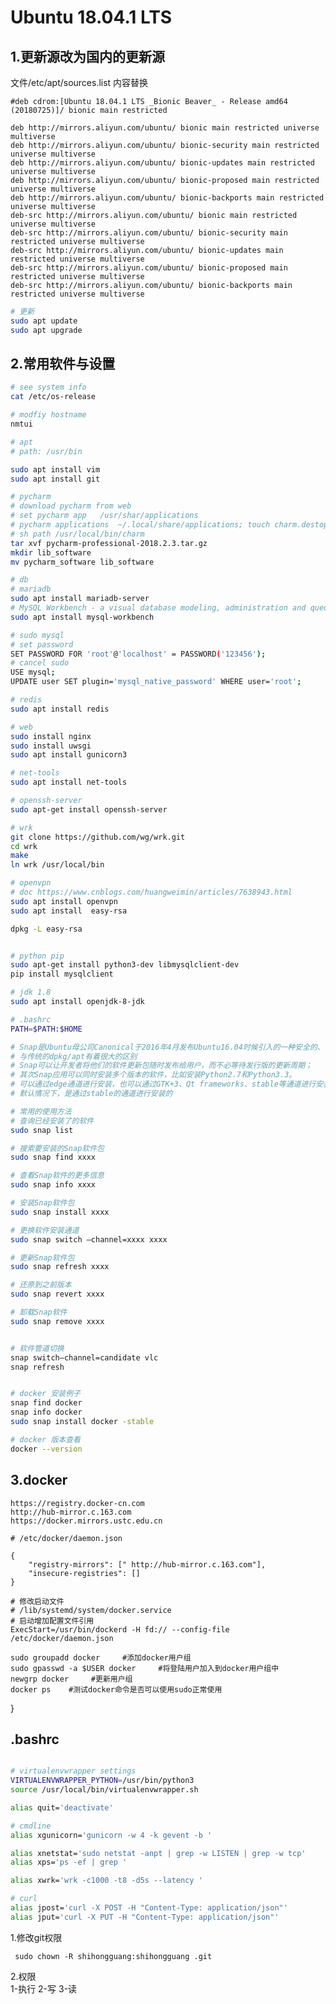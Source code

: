 # Ubuntu 18.04.1 LTS

1.更新源改为国内的更新源  
---------------------

文件/etc/apt/sources.list 内容替换 
    
```
#deb cdrom:[Ubuntu 18.04.1 LTS _Bionic Beaver_ - Release amd64 (20180725)]/ bionic main restricted  

deb http://mirrors.aliyun.com/ubuntu/ bionic main restricted universe multiverse
deb http://mirrors.aliyun.com/ubuntu/ bionic-security main restricted universe multiverse
deb http://mirrors.aliyun.com/ubuntu/ bionic-updates main restricted universe multiverse
deb http://mirrors.aliyun.com/ubuntu/ bionic-proposed main restricted universe multiverse
deb http://mirrors.aliyun.com/ubuntu/ bionic-backports main restricted universe multiverse
deb-src http://mirrors.aliyun.com/ubuntu/ bionic main restricted universe multiverse
deb-src http://mirrors.aliyun.com/ubuntu/ bionic-security main restricted universe multiverse
deb-src http://mirrors.aliyun.com/ubuntu/ bionic-updates main restricted universe multiverse
deb-src http://mirrors.aliyun.com/ubuntu/ bionic-proposed main restricted universe multiverse
deb-src http://mirrors.aliyun.com/ubuntu/ bionic-backports main restricted universe multiverse
```

```sh
# 更新
sudo apt update
sudo apt upgrade
```

2.常用软件与设置
--------------

```sh
# see system info
cat /etc/os-release

# modfiy hostname
nmtui

# apt
# path: /usr/bin

sudo apt install vim
sudo apt install git

# pycharm
# download pycharm from web
# set pycharm app   /usr/shar/applications
# pycharm applications  ~/.local/share/applications; touch charm.destop
# sh path /usr/local/bin/charm
tar xvf pycharm-professional-2018.2.3.tar.gz
mkdir lib_software
mv pycharm_software lib_software

# db
# mariadb
sudo apt install mariadb-server
# MySQL Workbench - a visual database modeling, administration and queuing tool
sudo apt install mysql-workbench

# sudo mysql
# set password
SET PASSWORD FOR 'root'@'localhost' = PASSWORD('123456');
# cancel sudo
USE mysql;
UPDATE user SET plugin='mysql_native_password' WHERE user='root';

# redis
sudo apt install redis

# web
sudo install nginx
sudo install uwsgi
sudo apt install gunicorn3

# net-tools
sudo apt install net-tools

# openssh-server
sudo apt-get install openssh-server

# wrk
git clone https://github.com/wg/wrk.git
cd wrk
make
ln wrk /usr/local/bin

# openvpn
# doc https://www.cnblogs.com/huangweimin/articles/7638943.html
sudo apt install openvpn
sudo apt install  easy-rsa

dpkg -L easy-rsa


# python pip
sudo apt-get install python3-dev libmysqlclient-dev
pip install mysqlclient

# jdk 1.8
sudo apt install openjdk-8-jdk

# .bashrc
PATH=$PATH:$HOME

# Snap是Ubuntu母公司Canonical于2016年4月发布Ubuntu16.04时候引入的一种安全的、易于管理的、沙盒化的软件包格式，
# 与传统的dpkg/apt有着很大的区别
# Snap可以让开发者将他们的软件更新包随时发布给用户，而不必等待发行版的更新周期；
# 其次Snap应用可以同时安装多个版本的软件，比如安装Python2.7和Python3.3。
# 可以通过edge通道进行安装，也可以通过GTK+3、Qt frameworks、stable等通道进行安装需要的软件 
# 默认情况下，是通过stable的通道进行安装的

# 常用的使用方法
# 查询已经安装了的软件
sudo snap list

# 搜索要安装的Snap软件包
sudo snap find xxxx

# 查看Snap软件的更多信息
sudo snap info xxxx

# 安装Snap软件包
sudo snap install xxxx

# 更换软件安装通道
sudo snap switch –channel=xxxx xxxx

# 更新Snap软件包
sudo snap refresh xxxx

# 还原到之前版本
sudo snap revert xxxx

# 卸载Snap软件
sudo snap remove xxxx


# 软件管道切换
snap switch–channel=candidate vlc
snap refresh


# docker 安装例子
snap find docker
snap info docker
sudo snap install docker -stable

# docker 版本查看
docker --version

```

3.docker
--------

    https://registry.docker-cn.com
    http://hub-mirror.c.163.com
    https://docker.mirrors.ustc.edu.cn
    
    # /etc/docker/daemon.json 

    {
        "registry-mirrors": [" http://hub-mirror.c.163.com"],
        "insecure-registries": []
    }
    
    # 修改启动文件
    # /lib/systemd/system/docker.service
    # 启动增加配置文件引用
    ExecStart=/usr/bin/dockerd -H fd:// --config-file /etc/docker/daemon.json
   
    sudo groupadd docker     #添加docker用户组
    sudo gpasswd -a $USER docker     #将登陆用户加入到docker用户组中
    newgrp docker     #更新用户组
    docker ps    #测试docker命令是否可以使用sudo正常使用
   
}


## .bashrc

```sh

# virtualenvwrapper settings
VIRTUALENVWRAPPER_PYTHON=/usr/bin/python3
source /usr/local/bin/virtualenvwrapper.sh

alias quit='deactivate'

# cmdline
alias xgunicorn='gunicorn -w 4 -k gevent -b '

alias xnetstat='sudo netstat -anpt | grep -w LISTEN | grep -w tcp'
alias xps='ps -ef | grep '

alias xwrk='wrk -c1000 -t8 -d5s --latency '

# curl
alias jpost='curl -X POST -H "Content-Type: application/json"'
alias jput='curl -X PUT -H "Content-Type: application/json"'

```


1.修改git权限  

     sudo chown -R shihongguang:shihongguang .git

2.权限  
	1-执行 2-写 3-读

